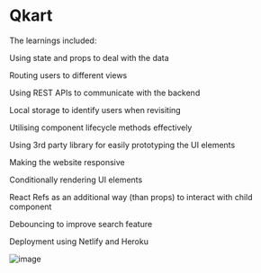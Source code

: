 # Qkart
The learnings included:

Using state and props to deal with the data

Routing users to different views

Using REST APIs to communicate with the backend

Local storage to identify users when revisiting

Utilising component lifecycle methods effectively

Using 3rd party library for easily prototyping the UI elements

Making the website responsive

Conditionally rendering UI elements

React Refs as an additional way (than props) to interact with child component

Debouncing to improve search feature

Deployment using Netlify and Heroku

![image](https://user-images.githubusercontent.com/29325674/110406680-9eae0d80-80a8-11eb-9ead-9b80bd64da70.png)
